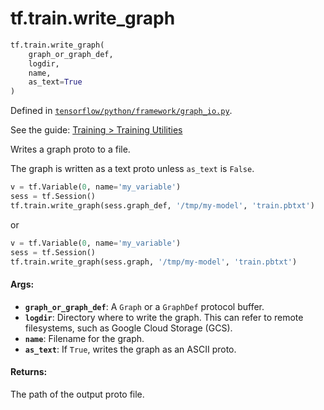 <div itemscope itemtype="http://developers.google.com/ReferenceObject">
<meta itemprop="name" content="tf.train.write_graph" />
</div>

# tf.train.write_graph

``` python
tf.train.write_graph(
    graph_or_graph_def,
    logdir,
    name,
    as_text=True
)
```



Defined in [`tensorflow/python/framework/graph_io.py`](https://www.tensorflow.org/code/tensorflow/python/framework/graph_io.py).

See the guide: [Training > Training Utilities](../../../../api_guides/python/train.md#Training_Utilities)

Writes a graph proto to a file.

The graph is written as a text proto unless `as_text` is `False`.

```python
v = tf.Variable(0, name='my_variable')
sess = tf.Session()
tf.train.write_graph(sess.graph_def, '/tmp/my-model', 'train.pbtxt')
```

or

```python
v = tf.Variable(0, name='my_variable')
sess = tf.Session()
tf.train.write_graph(sess.graph, '/tmp/my-model', 'train.pbtxt')
```

#### Args:

* <b>`graph_or_graph_def`</b>: A `Graph` or a `GraphDef` protocol buffer.
* <b>`logdir`</b>: Directory where to write the graph. This can refer to remote
    filesystems, such as Google Cloud Storage (GCS).
* <b>`name`</b>: Filename for the graph.
* <b>`as_text`</b>: If `True`, writes the graph as an ASCII proto.


#### Returns:

The path of the output proto file.